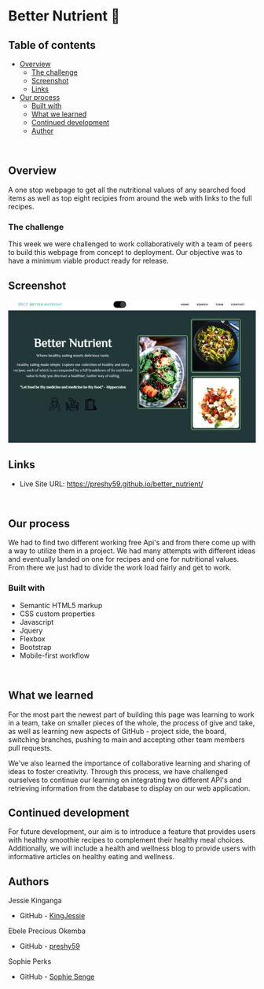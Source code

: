 # Better Nutrient  🥗

## Table of contents

- [Overview](#overview)
  - [The challenge](#the-challenge)
  - [Screenshot](#screenshot)
  - [Links](#links)
- [Our process](#my-process)
  - [Built with](#built-with)
  - [What we learned](#what-i-learned)
  - [Continued development](#continued-development)
  - [Author](#author)

<br>

## Overview

A one stop webpage to get all the nutritional values of any searched food items as well as top eight recipies from around the web with links to the full recipes.



### The challenge

This week we were challenged to work collaboratively with a team of peers to build this webpage from concept to deployment. Our objective was to have a minimum viable product ready for release.
<br>

## Screenshot
![Screenshot of the website](/assets/images/BN-screenshot.png)



## Links

- Live Site URL: https://preshy59.github.io/better_nutrient/
<br>


## Our process
We had to find two different working free Api's and from there come up with a way to utilize them in a project. We had many attempts with different ideas and eventually landed on one for recipes and one for nutritional values. From there we just had to divide the work load fairly and get to work.

### Built with

- Semantic HTML5 markup
- CSS custom properties
- Javascript
- Jquery
- Flexbox
- Bootstrap
- Mobile-first workflow


<br>

## What we learned
For the most part the newest part of building this page was learning to work in a team, take on smaller pieces of the whole, the process of give and take, as well as learning new aspects of GitHub - project side, the board, switching branches, pushing to main and accepting other team members pull requests.
<br>


We've also learned the importance of collaborative learning and sharing of ideas to foster creativity. Through this process, we have challenged ourselves to continue our learning on integrating two different API's and retrieving information from the database to display on our web application.
<br>



## Continued development

For future development, our aim is to introduce a feature that provides users with healthy smoothie recipes to complement their healthy meal choices.
Additionally, we will include a health and wellness blog to provide users with informative articles on healthy eating and wellness.
<br>


## Authors
Jessie Kinganga
- GitHub - [KingJessie](https://github.com/KingJessie)

Ebele Precious Okemba
- GitHub - [preshy59](https://github.com/preshy59)

Sophie Perks
- GitHub - [Sophie Senge](https://github.com/Sophie-Senge)
